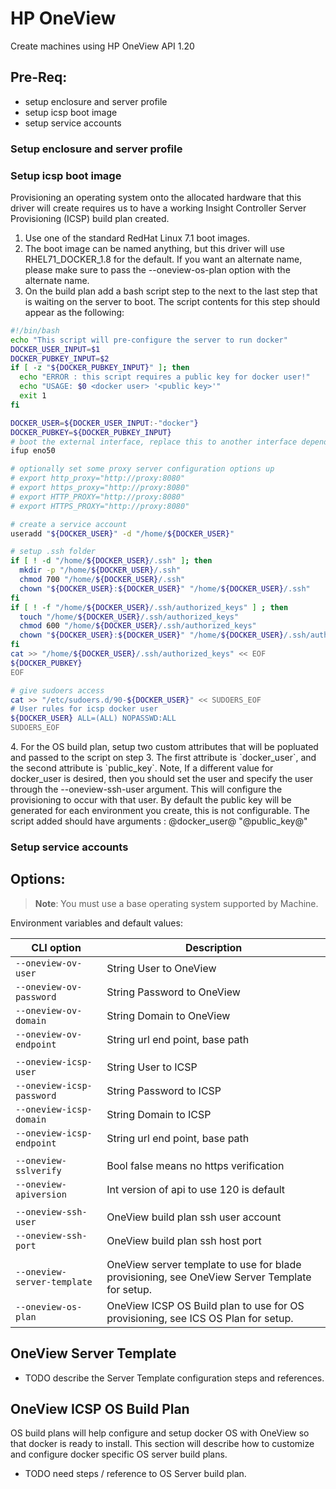 <!--[metadata]>
+++
title = "OneView"
description = "HP OneView driver for machine"
keywords = ["machine, OneView, driver"]
[menu.main]
parent="smn_machine_drivers"
+++
<![end-metadata]-->

# HP OneView
Create machines using HP OneView API 1.20

## Pre-Req:

* setup enclosure and server profile
* setup icsp boot image
* setup service accounts

### Setup enclosure and server profile

### Setup icsp boot image

Provisioning an operating system onto the allocated hardware that this driver will create requires us to have a working Insight Controller Server Provisioning (ICSP) build plan created.

1. Use one of the standard RedHat Linux 7.1 boot images.
2. The boot image can be named anything, but this driver will use RHEL71_DOCKER_1.8 for the default.  If you want an alternate name, please make sure to pass the --oneview-os-plan option with the alternate name.
3. On the build plan add a bash script step to the next to the last step that is waiting on the server to boot.  The script contents for this step should appear as the following:

```bash
#!/bin/bash
echo "This script will pre-configure the server to run docker"
DOCKER_USER_INPUT=$1
DOCKER_PUBKEY_INPUT=$2
if [ -z "${DOCKER_PUBKEY_INPUT}" ]; then
  echo "ERROR : this script requires a public key for docker user!"
  echo "USAGE: $0 <docker user> '<public key>'"
  exit 1
fi

DOCKER_USER=${DOCKER_USER_INPUT:-"docker"}
DOCKER_PUBKEY=${DOCKER_PUBKEY_INPUT}
# boot the external interface, replace this to another interface dependening on your hardware
ifup eno50

# optionally set some proxy server configuration options up
# export http_proxy="http://proxy:8080"
# export https_proxy="http://proxy:8080"
# export HTTP_PROXY="http://proxy:8080"
# export HTTPS_PROXY="http://proxy:8080"

# create a service account
useradd "${DOCKER_USER}" -d "/home/${DOCKER_USER}"

# setup .ssh folder
if [ ! -d "/home/${DOCKER_USER}/.ssh" ]; then
  mkdir -p "/home/${DOCKER_USER}/.ssh"
  chmod 700 "/home/${DOCKER_USER}/.ssh"
  chown "${DOCKER_USER}:${DOCKER_USER}" "/home/${DOCKER_USER}/.ssh"
fi
if [ ! -f "/home/${DOCKER_USER}/.ssh/authorized_keys" ] ; then
  touch "/home/${DOCKER_USER}/.ssh/authorized_keys"
  chmod 600 "/home/${DOCKER_USER}/.ssh/authorized_keys"
  chown "${DOCKER_USER}:${DOCKER_USER}" "/home/${DOCKER_USER}/.ssh/authorized_keys"
fi
cat >> "/home/${DOCKER_USER}/.ssh/authorized_keys" << EOF
${DOCKER_PUBKEY}
EOF

# give sudoers access
cat >> "/etc/sudoers.d/90-${DOCKER_USER}" << SUDOERS_EOF
# User rules for icsp docker user
${DOCKER_USER} ALL=(ALL) NOPASSWD:ALL
SUDOERS_EOF

```

<!-- list-start: 4 -->4. For the OS build plan, setup two custom attributes that will be popluated and passed to the script on step 3.   The first attribute is `docker_user`, and the second attribute is `public_key`.   Note, If a different value for docker_user is desired, then you should set the user and specify the user through the --oneview-ssh-user argument.  This will configure the provisioning to occur with that user.   By default the public key will be generated for each environment you create, this is not configurable.  The script added should have arguments : @docker_user@ "@public_key@"


### Setup service accounts

## Options:

> **Note**: You must use a base operating system supported by Machine.

Environment variables and default values:

| CLI option                 | Description
|----------------------------|--------------------------------------------|
| `--oneview-ov-user`        | String User to OneView
| `--oneview-ov-password`    | String Password to OneView
| `--oneview-ov-domain`      | String Domain to OneView
| `--oneview-ov-endpoint`    | String url end point, base path
|                            |
| `--oneview-icsp-user`      | String User to ICSP
| `--oneview-icsp-password`  | String Password to ICSP
| `--oneview-icsp-domain`    | String Domain to ICSP
| `--oneview-icsp-endpoint`  | String url end point, base path
|                            |
| `--oneview-sslverify`      | Bool false means no https verification
| `--oneview-apiversion`     | Int version of api to use 120 is default
|                            |
| `--oneview-ssh-user`       | OneView build plan ssh user account
| `--oneview-ssh-port`       | OneView build plan ssh host port
|                            |
| `--oneview-server-template`| OneView server template to use for blade provisioning, see OneView Server Template for setup.
| `--oneview-os-plan`        | OneView ICSP OS Build plan to use for OS provisioning, see ICS OS Plan for setup.


## OneView Server Template

* TODO describe the Server Template configuration steps and references.

## OneView ICSP OS Build Plan

OS build plans will help configure and setup docker OS with OneView so that
docker is ready to install.  This section will describe how to customize and
configure docker specific OS server build plans.

* TODO need steps / reference to OS Server build plan.
